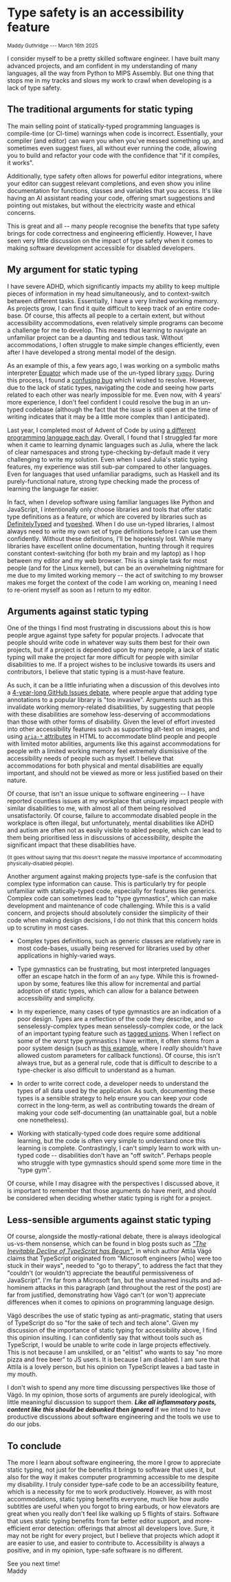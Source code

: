 # Type safety is an accessibility feature

<small>Maddy Guthridge --- March 16th 2025</small>

I consider myself to be a pretty skilled software engineer. I have built many advanced projects, and am confident in my understanding of many languages, all the way from Python to MIPS Assembly. But one thing that stops me in my tracks and slows my work to crawl when developing is a lack of type safety.

## The traditional arguments for static typing

The main selling point of statically-typed programming languages is compile-time (or CI-time) warnings when code is incorrect. Essentially, your compiler (and editor) can warn you when you've messed something up, and sometimes even suggest fixes, all without ever running the code, allowing you to build and refactor your code with the confidence that "if it compiles, it works".

Additionally, type safety often allows for powerful editor integrations, where your editor can suggest relevant completions, and even show you inline documentation for functions, classes and variables that you access. It's like having an AI assistant reading your code, offering smart suggestions and pointing out mistakes, but without the electricity waste and ethical concerns.

This is great and all -- many people recognise the benefits that type safety brings for code correctness and engineering efficiently. However, I have seen very little discussion on the impact of type safety when it comes to making software development accessible for disabled developers.

## My argument for static typing

I have severe ADHD, which significantly impacts my ability to keep multiple pieces of information in my head simultaneously, and to context-switch between different tasks. Essentially, I have a very limited working memory. As projects grow, I can find it quite difficult to keep track of an entire code-base. Of course, this affects all people to a certain extent, but without accessibility accommodations, even relatively simple programs can become a challenge for me to develop. This means that learning to navigate an unfamiliar project can be a daunting and tedious task. Without accommodations, I often struggle to make simple changes efficiently, even after I have developed a strong mental model of the design.

As an example of this, a few years ago, I was working on a symbolic maths interpreter [Equator](https://maddyguthridge.com/portfolio/projects/equator) which made use of the un-typed library [`sympy`](https://sympy.org/). During this process, I found a [confusing bug](https://github.com/sympy/sympy/issues/22142) which I wished to resolve. However, due to the lack of static types, navigating the code and seeing how parts related to each other was nearly impossible for me. Even now, with 4 years' more experience, I don't feel confident I could resolve the bug in an un-typed codebase (although the fact that the issue is still open at the time of writing indicates that it may be a little more complex than I anticipated).

Last year, I completed most of Advent of Code by using [a different programming language each day](https://github.com/MaddyGuthridge/aoc-2024). Overall, I found that I struggled far more when it came to learning dynamic languages such as Julia, where the lack of clear namespaces and strong type-checking by-default made it very challenging to write my solution. Even when I used Julia's static typing features, my experience was still sub-par compared to other languages. Even for languages that used unfamiliar paradigms, such as Haskell and its purely-functional nature, strong type checking made the process of learning the language far easier.

In fact, when I develop software using familiar languages like Python and JavaScript, I intentionally only choose libraries and tools that offer static type definitions as a feature, or which are covered by libraries such as [DefinitelyTyped](https://definitelytyped.org/) and [typeshed](https://github.com/python/typeshed). When I do use un-typed libraries, I almost always need to write my own set of type definitions before I can use them confidently. Without these definitions, I'll be hopelessly lost. While many libraries have excellent online documentation, hunting through it requires constant context-switching (for both my brain and my laptop) as I hop between my editor and my web browser. This is a simple task for most people (and for the Linux kernel), but can be an overwhelming nightmare for me due to my limited working memory -- the act of switching to my browser makes me forget the context of the code I am working on, meaning I need to re-orient myself as soon as I return to my editor.

## Arguments against static typing

One of the things I find most frustrating in discussions about this is how people argue against type safety for popular projects. I advocate that people should write code in whatever way suits them best for their own projects, but if a project is depended upon by many people, a lack of static typing will make the project far more difficult for people with similar disabilities to me. If a project wishes to be inclusive towards its users and contributors, I believe that static typing is a must-have feature.

As such, it can be a little infuriating when a discussion of this devolves into a [4-year-long GitHub Issues debate](https://github.com/sympy/sympy/issues/17945), where people argue that adding type annotations to a popular library is "too invasive". Arguments such as this invalidate working memory-related disabilities, by suggesting that people with these disabilities are somehow less-deserving of accommodations than those with other forms of disability. Given the level of effort invested into other accessibility features such as supporting alt-text on images, and using [`aria-*` attributes](https://developer.mozilla.org/en-US/docs/Web/Accessibility/ARIA) in HTML to accommodate blind people and people with limited motor abilities, arguments like this against accommodations for people with a limited working memory feel extremely dismissive of the accessibility needs of people such as myself. I believe that accommodations for both physical and mental disabilities are equally important, and should not be viewed as more or less justified based on their nature.

Of course, that isn't an issue unique to software engineering -- I have reported countless issues at my workplace that uniquely impact people with similar disabilities to me, with almost all of them being resolved unsatisfactorily. Of course, failure to accommodate disabled people in the workplace is often illegal, but unfortunately, mental disabilities like ADHD and autism are often not as easily visible to abled people, which can lead to them being prioritised less in discussions of accessibility, despite the significant impact that these disabilities have.

<small>(It goes without saying that this doesn't negate the massive importance of accommodating physically-disabled people).</small>

Another argument against making projects type-safe is the confusion that complex type information can cause. This is particularly try for people unfamiliar with statically-typed code, especially for features like generics. Complex code can sometimes lead to "type gymnastics", which can make development and maintenance of code challenging. While this is a valid concern, and projects should absolutely consider the simplicity of their code when making design decisions, I do not think that this concern holds up to scrutiny in most cases.

* Complex types definitions, such as generic classes are relatively rare in most code-bases, usually being reserved for libraries used by other applications in highly-varied ways.

* Type gymnastics can be frustrating, but most interpreted languages offer an escape hatch in the form of an `any` type. While this is frowned-upon by some, features like this allow for incremental and partial adoption of static types, which can allow for a balance between accessibility and simplicity.

* In my experience, many cases of type gymnastics are an indication of a poor design. Types are a reflection of the code they describe, and so senselessly-complex types mean senselessly-complex code, or the lack of an important typing feature such as [tagged unions](https://en.wikipedia.org/wiki/Tagged_union). When I reflect on some of the worst type gymnastics I have written, it often stems from a poor system design (such as [this example](https://github.com/MaddyGuthridge/Universal-Controller-Script/blob/96e1c802305b0878d6e54fe186d379c0d96511d3/src/devices/device_shadow.py#L35), where I *really* shouldn't have allowed custom parameters for callback functions). Of course, this isn't always true, but as a general rule, code that is difficult to describe to a type-checker is also difficult to understand as a human.

* In order to write correct code, a developer needs to understand the types of all data used by the application. As such, documenting these types is a sensible strategy to help ensure you can keep your code correct in the long-term, as well as contributing towards the dream of making your code self-documenting (an unattainable goal, but a noble one nonetheless).

* Working with statically-typed code does require some additional learning, but the code is often very simple to understand once this learning is complete. Contrastingly, I can't simply learn to work with un-typed code -- disabilities don't have an "off switch". Perhaps people who struggle with type gymnastics should spend some more time in the "type gym".

Of course, while I may disagree with the perspectives I discussed above, it is important to remember that those arguments do have merit, and should be considered when deciding whether static typing is right for a project.

## Less-sensible arguments against static typing

Of course, alongside the mostly-rational debate, there is always ideological us-vs-them nonsense, which can be found in blog posts such as [*"The Inevitable Decline of TypeScript has Begun"*](https://levelup.gitconnected.com/the-inevitable-decline-of-typescript-has-begun-22e4899d0ae1), in which author Attila Vágó claims that TypeScript originated from "Microsoft engineers [who] were too stuck in their ways", needed to "go to therapy", to address the fact that they "couldn't (or wouldn't) appreciate the beautiful permissiveness of JavaScript". I'm far from a Microsoft fan, but the unashamed insults and ad-hominem attacks in this paragraph (and throughout the rest of the post) are far from justified, demonstrating how Vágó can't (or won't) appreciate differences when it comes to opinions on programming language design.

Vágó describes the use of static typing as anti-pragmatic, stating that users of TypeScript do so "for the sake of tech and tech alone". Given my discussion of the importance of static typing for accessibility above, I find this opinion insulting. I can confidently say that without tools such as TypeScript, I would be unable to write code in large projects effectively. This is not because I am unskilled, or an "elitist" who wants to say "no more pizza and free beer" to JS users. It is because I am disabled. I am sure that Attila is a lovely person, but his opinion on TypeScript leaves a bad taste in my mouth.

I don't wish to spend any more time discussing perspectives like those of Vágó. In my opinion, those sorts of arguments are purely ideological, with little meaningful discussion to support them. ***Like all inflammatory posts, content like this should be debunked then ignored*** if we intend to have productive discussions about software engineering and the tools we use to do our jobs.

## To conclude

The more I learn about software engineering, the more I grow to appreciate static typing, not just for the benefits it brings to software that uses it, but also for the way it makes computer programming accessible to me despite my disability. I truly consider type-safe code to be an accessibility feature, which is a necessity for me to work productively. However, as with most accommodations, static typing benefits everyone, much like how audio subtitles are useful when you forgot to bring earbuds, or how elevators are great when you really don't feel like walking up 5 flights of stairs. Software that uses static typing benefits from far better editor support, and more-efficient error detection: offerings that almost all developers love. Sure, it may not be right for every project, but I believe that projects which adopt it are easier to use, and easier to contribute to. Accessibility is always a positive, and in my opinion, type-safe software is no different.

See you next time!
<br>
Maddy

